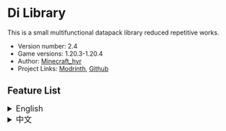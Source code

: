 # Di Library

This is a small multifunctional datapack library reduced repetitive works.

- Version number: 2.4
- Game versions: 1.20.3-1.20.4
- Author: [Minecraft_hyr](https://github.com/Minecrafthyr)
- Project Links: [Modrinth](https://modrinth.com/datapack/dilib), [Github](https://github.com/Minecrafthyr/Di-Library)

## Feature List

<details><summary style="font-size:18px">English</summary>

### Fabric Convention Tags (namespace: c)

- Tags from [Fabric API](https://modrinth.com/mod/fabric-api) / Fabric Convention Tags  
  For mod compatibility.  
  License [LGPL-2.1-only](https://www.gnu.org/licenses/old-licenses/lgpl-2.1.en.html)


### Minecraft files (namespace: minecraft)

- If you want to embed tick/load function Di Library in your datapack, please add functions in minecraft tag file
- If you are not using tick/load functions, you may not need this.

### Di Library files (namespace: dilib)

- If player join the game and there is only 1 player, game will run `function #minecraft:load` (reload only functions)
- Stored some **tags & item_modifiers & predicates**
- If a item has tag `{dilib:{clear:1b}}`, it will be clear in inventory / in world
- Load some scoreboard objectives, some display names are official translate text. Can be used for check statics, but please do not modify these scores

- `/function dilib:presets/const`:  
  **This function will load when install.**  
  Add to the `const` objectives:  
   -1000..1000
   ... (See source code)

  Add into `storage dilib:data const`: `pi:3.141592653589793d,tau:6.283185307179586d,e:2.718281828459045d`

- `/function dilib:presets/durability`:  
  Calculate damage to item for unbreaking item.  
  Input:  
  `score damage dilib..temp`: Expect damage to item (default: 1)  
  `storage dilib:data temp`: Item NBT (`id`,`tag`,`Count`)  
  `storage dilib:data temp.slot`: Item slot string for `/item` command

- `/function dilib:presets/explosion`:  
  Explosion selecting location without creeper ghost.  
  Macro:  
  `$(radius)`: NBT `ExplosionRadius`

- `/function dilib:presets/uuid_pointing`:  
  Select entity that UUID pointing.  
  Macro:  
  `$(UUID)`: Target entity.  
  `$(command)`: The command will running on target entity.

- `/function dilib:presets/slot_to_string/player`:  
  Convert input byte data to string can be used in `/item`command.  
  Input:  
  `storage dilib:data input.slot`: Byte data。
  Output:    
  `storage dilib:data output.slot`: String。


- `/function dilib:presets/kill`  
  A powerful kill won't keep anything

  `tag global.ignore`

- `/function dilib:presets/math/power`  
  Calculate power.  
  Input:  
  `score input dilib..temp`: base  
  `score power dilib..temp`: power  
  Output:  
  `score output dilib..temp`

- `/function dilib:presets/math/sqrt`  
  Calculate square root.  
  Input:  
  `score input dilib..temp`  
  Output:  
  `score output dilib..temp`

- `/function dilib:presets/math/avg`  
  Calculate the average value (anti-overflow). Input:  
  `score input1 dilib..temp`  
  `score input2 dilib..temp`  
  Output:  
  `score output dilib..temp`

- `/function dilib:presets/math/unit_fraction`  
  Calculate unit fraction (Fraction with numerator 1).  
  Input:  
  `score input dilib..temp`: denominator  
  Output:  
  `score output dilib..temp`

- `/function dilib:debug`:

  - First execute: Show particles at marker, notification when function loaded, show player's dilib only actions in action bar.
  - Second execute: Remove all features.

Add your functions in tags to run function every times event happen:

| _Player_

- `tag/functions #dilib:player/trigger_menus`:

  Execute when `/trigger menus`.  
  Example:

  ```mcfunction
  tellraw @s {"text": "[Minecraft Remade]","clickEvent": {"action": "run_command","value": "/function mc_remade:tag/menu/configs/1"},"hoverEvent": {"action": "show_text","contents": "Click me to config Minecraft Remade"},"color": "green"}
  ```

- `tag/functions #dilib:player/new`:

  Execute when new player join.

  - `players @s dilib..player_id`: (In world) Player ID
  - `players players dilib..player_id`: Joined player counter

- `tag/functions #dilib:player/death`:

  Execute when player death.

- `tag/functions #dilib:player/respawn`:

  Execute when player respawn.

- `tag/functions #dilib:player/sneaking`:

  Execute when player is sneaking.

  - `@s dilib..sneak_time`: Player sneaked time

- `tag/functions #dilib:player/sneak_end`:

  Execute when player stops sneaking.

  - `@s dilib..sneak_time`: Player sneaked time when stops sneaking

- `tag/functions #dilib:player/jump`:

  Execute when player jump.

- `tag/functions #dilib:player/fall_end`:

  Execute when player stops falling.

  - `@s dilib..fall_one_cm`: Player felled distance when stops falling

- `tag/functions #dilib:player/level_changed`

  Execute when player level changed.

  - `@s dilib..stored_level`: Last tick level
  - `@s level`: Current level
  - `step dilib..temp`: Level stepped

| _Entity_

- `tag/functions #dilib:entity/new_item_checker`:

  Execute when new item appear.

  - `@s` select the armor_stand that mainhand hold the item \*: Modifies to the item will apply to `storage dilib:data temp.Item`
  - `@e[type=item,tag=dilib.this,limit=1]` select the Item (Entity)
  - `storage dilib:data temp.Item` Item data

- `tag/functions #dilib:entity/new_item_check`:

  Execute when new item appear.

  - `storage dilib:data temp.Item` Item data \*: Modifies to the Item data will apply to Item (Entity)


</details>

<details><summary style="font-size:18px">中文</summary>

### Fabric Convention Tags (命名空间: c)

- 标签来自 [Fabric API](https://modrinth.com/mod/fabric-api) / Fabric Convention Tags  
  为兼容模组添加。  
  许可证 [LGPL-2.1-only](https://www.gnu.org/licenses/old-licenses/lgpl-2.1.en.html)

### Minecraft 文件(命名空间: minecraft)

- 如果你要把 Di Library 内置的 tick/load 相关的函数在你的数据包里，请在你的对应标签文件中添加函数
- 如果你没有使用 tick/load 相关的函数，那么你可能不需要这个。

### Di Library 文件(命名空间: dilib)

- 如果玩家加入世界且只有一个玩家，会执行 `function #minecraft:load` (只重载函数)
- 存放了一些**标签、物品修饰器、谓词**
- 如果一个物品有标签`{dilib:{clear:1b}}`，它在物品栏或在世界里会被清除。
- 加载一些计分项。部分显示出的名称是官方的可翻译文本。可以用来统计数据，但请不要修改这些数据

- `/function dilib:presets/const`:  
  **该功能在安装时会被加载。**  
  向计分项 const 里加入:  
   -1000..1000  
   ... (见源码)

  - 向 `storage dilib:data const` 加入: `pi:3.141592653589793d,tau:6.283185307179586d,e:2.718281828459045d`

- `/function dilib:presets/durability`:  
  计算有耐久附魔的物品耐久  
  输入:  
  `score damage dilib..temp`: 预期对物品的伤害 (默认: 1)  
  `storage dilib:data temp`: 物品 NBT (`id`, `tag`, `Count`)  
  `storage dilib:data temp.slot`: 对 `/item` 命令使用的槽位名称

- `/function dilib:presets/explosion`:  
  在当前位置执行没有苦力怕鬼影的爆炸。  
  宏:  
  `$(radius)`: NBT `ExplosionRadius`

- `/function dilib:presets/uuid_pointing`:  
  选中 UUID 指向的实体.  
  宏:  
  `$(UUID)`: 目标实体  
  `$(command)`: 目标实体执行的命令。

- `/function dilib:presets/slot_to_string/player`:  
  将输入的 byte 数据转换为可以在`/item`命令中使用的字符串  
  输入:  
  `storage dilib:data input.slot`: Byte 数据。
  输出:    
  `storage dilib:data output.slot`: 字符串。

- `/function dilib:presets/kill`  
  不保留任何东西的 kill

  `tag global.ignore`

- `/function dilib:presets/math/power`  
  计算乘方。输入:  
  `score input dilib..temp`: 底数  
  `score power dilib..temp`: 指数  
  输出:  
  `score output dilib..temp`

- `/function dilib:presets/math/sqrt`  
  计算平方根。输入:  
  `score input dilib..temp`  
  输出:  
  `score output dilib..temp`

- `/function dilib:presets/math/avg`  
  计算平均值（防溢出）。输入:  
  `score input1 dilib..temp`  
  `score input2 dilib..temp`  
  输出:  
  `score output dilib..temp`

- `/function dilib:presets/math/unit_fraction`  
  计算单位分数（分子为 1 的分数）。  
  输入:  
  `score input dilib..temp`: 分母  
  输出:  
  `score output dilib..temp`

- `/function dilib:debug`:

  - 第一次执行: 每一秒在标记处显示粒子，函数加载完毕时进行反馈，显示玩家在 DiLib 专属的动作于快捷栏标题。
  - 第二次执行: 清除上述所有特性

将你的函数加入标签，函数会在事件发生时运行：

| _玩家_

- `tag/functions #dilib:player/trigger_menus`:

  在 `/trigger menus` 时触发。  
  例:

  ```mcfunction
  tellraw @s {"text": "[Minecraft Remade]","clickEvent": {"action": "run_command","value": "/function mc_remade:tag/menu/configs/1"},"hoverEvent": {"action": "show_text","contents": "Click me to config Minecraft Remade"},"color": "green"}
  ```

- `tag/functions #dilib:player/new`:

  新玩家加入时触发。

  - `dilib:tags/advancements/tick`:

    - `@s dilib..player_id`: （世界中的）玩家 ID
    - `players dilib..player_id`: 进入过的玩家总数

- `tag/functions #dilib:player/death`:

  玩家死亡时触发。

- `tag/functions #dilib:player/respawn`:

  玩家重生时触发。

- `tag/functions #dilib:player/sneaking`:

  玩家潜行时触发。

  - `@s dilib..sneak_time`: 玩家已潜行时间

- `tag/functions #dilib:player/sneak_end`:

  玩家潜行结束时触发。

  - `@s dilib..sneak_time`: 玩家潜行结束时的潜行时间

- `tag/functions #dilib:player/jump`:

  玩家跳跃时触发。

- `tag/functions #dilib:player/fall_end`:

  玩家摔落结束时触发。

  - `@s dilib..fall_one_cm`: 玩家摔落结束时的摔落距离

- `tag/functions #dilib:player/level_changed`

  玩家等级改变时触发。

  - `@s dilib..stored_level`: 上一刻的等级
  - `@s level`: 当前等级
  - `step dilib..temp`: 步进的等级

| _实体_

- `tag/functions #dilib:entity/new_item_checker`:

  新物品出现时触发。

  - `@s`主手持有物品的盔甲架 \*: 更改物品会应用于对应的`storage dilib:data temp.Item`上
  - `@e[type=item,tag=dilib.this,limit=1]`选中当前物品（实体）
  - `storage dilib:data temp.Item`: 物品数据

- `tag/functions #dilib:entity/new_item_check`:

  新物品出现时触发。

  - `storage dilib:data temp.Item`: 物品数据 \*: 更改物品数据会应用于对应的物品（实体）上


</details>
